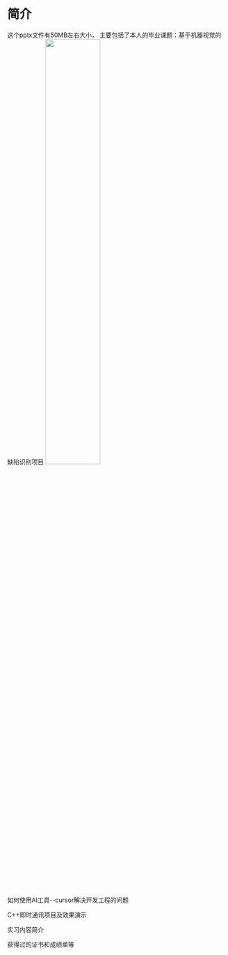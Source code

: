 # 简介
这个pptx文件有50MB左右大小，
主要包括了本人的毕业课题：基于机器视觉的缺陷识别项目
<img src="https://github.com/user-attachments/assets/2783ad23-d88d-4fa0-bc15-e056e2adc062" width="50%">

如何使用AI工具--cursor解决开发工程的问题


C++即时通讯项目及效果演示



实习内容简介


获得过的证书和成绩单等
